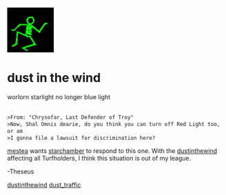 ![dancer](assets/dancer.gif)

# dust in the wind

 worlorn starlight no longer blue light

```

>From: "Chrysofar, Last Defender of Troy"
>Now, Shal Omnis dearie, do you think you can turn off Red Light too, or am
>I gonna file a lawsuit for discrimination here?

```

 [mestea](mestea.md)  wants  [starchamber](starchamber.md)  to respond to this one. With the  [dustinthewind](dustinthewind.md)  affecting all Turfholders, I think this situation is out of my league. 

 -Theseus 

  [dustinthewind](dustinthewind.md)  [dust_traffic](dust_traffic.md) 

 